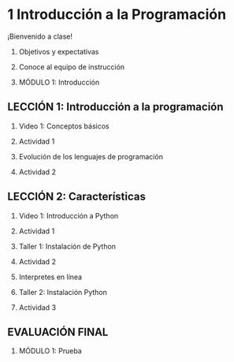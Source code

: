 # 1	Introducción a la Programación

¡Bienvenido a clase!

1. Objetivos y expectativas

2. Conoce al equipo de instrucción

3. MÓDULO 1: Introducción

## LECCIÓN 1: Introducción a la programación

1. Video 1: Conceptos básicos

2. Actividad 1

3. Evolución de los lenguajes de programación

4. Actividad 2

## LECCIÓN 2: Características

1. Video 1: Introducción a Python

2. Actividad 1

3. Taller 1: Instalación de Python

4. Actividad 2

5. Interpretes en línea

6. Taller 2: Instalación Python

7. Actividad 3

## EVALUACIÓN FINAL

1. MÓDULO 1: Prueba

